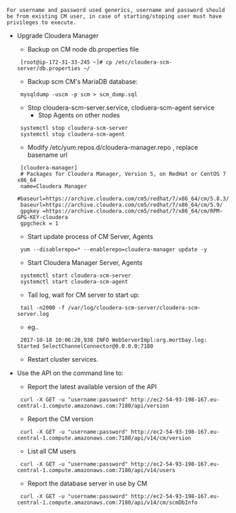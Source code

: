 `For username and password used generics, username and password should be from existing CM user, in case of starting/stoping user must have privileges to execute.`

* Upgrade Cloudera Manager
  * Backup on CM node db.properties file
  ```
   [root@ip-172-31-33-245 ~]# cp /etc/cloudera-scm-server/db.properties ~/
  ```
  * Backup scm CM's MariaDB database:
  ```
   mysqldump -uscm -p scm > scm_dump.sql
  ```
  * Stop cloudera-scm-server.service, cloduera-scm-agent service
    * Stop Agents on other nodes
  ```
   systemctl stop cloudera-scm-server
   systemctl stop cloudera-scm-agent
  ```
  * Modify /etc/yum.repos.d/cloudera-manager.repo , replace basename url 
  ```
   [cloudera-manager]
   # Packages for Cloudera Manager, Version 5, on RedHat or CentOS 7 x86_64
   name=Cloudera Manager
   #baseurl=https://archive.cloudera.com/cm5/redhat/7/x86_64/cm/5.8.3/
   baseurl=https://archive.cloudera.com/cm5/redhat/7/x86_64/cm/5.9/
   gpgkey =https://archive.cloudera.com/cm5/redhat/7/x86_64/cm/RPM-GPG-KEY-cloudera
   gpgcheck = 1
  ```
  * Start update process of CM Server, Agents
  ```
   yum --disablerepo=* --enablerepo=cloudera-manager update -y
  ```
  * Start Cloudera Manager Server, Agents
  ```
   systemctl start cloudera-scm-server
   systemctl start cloudera-scm-agent
  ```
  * Tail log, wait for CM server to start up:
  ```
   tail -n2000 -f /var/log/cloudera-scm-server/cloudera-scm-server.log
  ```
    * eg..
    ```
     2017-10-18 10:06:20,938 INFO WebServerImpl:org.mortbay.log: Started SelectChannelConnector@0.0.0.0:7180
    ```
  * Restart cluster services.
 
* Use the API on the command line to:
  * Report the latest available version of the API
  ```
   curl -X GET -u "username:password" http://ec2-54-93-198-167.eu-central-1.compute.amazonaws.com:7180/api/version
  ```
  * Report the CM version
  ```
   curl -X GET -u "username:password" http://ec2-54-93-198-167.eu-central-1.compute.amazonaws.com:7180/api/v14/cm/version
  ```
  * List all CM users
  ```
   curl -X GET -u "username:password" http://ec2-54-93-198-167.eu-central-1.compute.amazonaws.com:7180/api/v14/users
  ```
  * Report the database server in use by CM
  ```
   curl -X GET -u "username:password" http://ec2-54-93-198-167.eu-central-1.compute.amazonaws.com:7180/api/v14/cm/scmDbInfo
  ```

